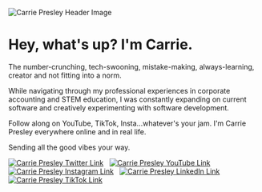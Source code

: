 ![Carrie Presley Header Image](https://res.cloudinary.com/carriepresley/image/upload/v1611291159/carriepresley/GitHub%20/Github_zew2hd.png)


# Hey, what's up? I'm Carrie.

The number-crunching, tech-swooning, mistake-making, always-learning, creator and not fitting into a norm.

While navigating through my professional experiences in corporate accounting and STEM education, I was constantly expanding on current software and creatively experimenting with software development.

Follow along on YouTube, TikTok, Insta...whatever's your jam. I'm Carrie Presley everywhere online and in real life.

Sending all the good vibes your way.

[![Carrie Presley Twitter Link][1.image]][1.link]&nbsp;&nbsp;
[![Carrie Presley YouTube Link][2.image]][2.link]&nbsp;&nbsp;
[![Carrie Presley Instagram Link][3.image]][3.link]&nbsp;&nbsp;
[![Carrie Presley LinkedIn Link][4.image]][4.link]&nbsp;&nbsp;
[![Carrie Presley TikTok Link][5.image]][5.link]&nbsp;&nbsp;


[1.image]: https://res.cloudinary.com/carriepresley/image/upload/v1609620274/carriepresley/GitHub%20/twitter_sdoify.png (twitter) 
[2.image]: https://res.cloudinary.com/carriepresley/image/upload/v1609620273/carriepresley/GitHub%20/youtube_1_vegmnh.png (youtube)
[3.image]: https://res.cloudinary.com/carriepresley/image/upload/v1609620269/carriepresley/GitHub%20/instagram_1_mg4fun.png (insta)
[4.image]: https://res.cloudinary.com/carriepresley/image/upload/v1609620268/carriepresley/GitHub%20/linkedin_e2sugh.png (linkedin)
[5.image]: https://res.cloudinary.com/carriepresley/image/upload/v1609620271/carriepresley/GitHub%20/tik-tok_3_rdg2v7.png (tiktok)


[1.link]: http://www.twitter.com/carriepresley15
[2.link]: http://www.youtube.com/carriepresley
[3.link]: https://www.instagram.com/carriepresley
[4.link]: http://www.linkedin.com/in/carriepresley
[5.link]: https://www.tiktok.com/@carriepresley?lang=en





